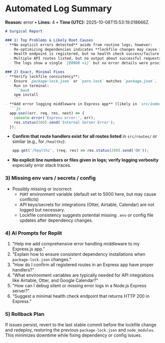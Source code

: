 # Automated Log Summary

**Reason:** error • **Lines:** 4 • **Time (UTC):** 2025-10-08T15:53:19.018666Z

<!-- fingerprint:96ddbd358d07 -->

```markdown
# Surgical Report

### 1) Top Problems & Likely Root Causes
- **No explicit errors detected** aside from routine logs; however:
  - Re-optimizing dependencies indicates **lockfile changes may cause instability** or missing modules.
  - Health endpoint is registered, but no health check success/failure log—**potential silent failures in /healthz or other routes**.
  - Multiple API routes listed, but no output about successful requests—possible **missing route handlers or environment variables**.
  - The logs show a single `[ERROR ×1]` but no error details were provided; **the root cause might be incomplete or truncated logs**.

### 2) Exact, Minimal Fixes
- **Verify lockfile consistency**: 
  - Ensure `package-lock.json` or `yarn.lock` matches `package.json`.
  - Run in terminal: 
    ```bash
    npm install
    ```
- **Add error logging middleware in Express app** (likely in `src/index.js` or `app.js` line ~50):
  ```js
  app.use((err, req, res, next) => {
    console.error('Express error:', err);
    res.status(500).send('Internal Server Error');
  });
  ```
- **Confirm that route handlers exist for all routes listed** in `src/routes/` or similar (e.g., for `/healthz`):
  ```js
  app.get('/healthz', (req, res) => res.status(200).send('OK'));
  ```
- **No explicit line numbers or files given in logs; verify logging verbosity** especially error stack traces.

### 3) Missing env vars / secrets / config
- Possibly missing or incorrect:
  - `PORT` environment variable (default set to 5000 here, but may cause conflicts)
  - API keys/secrets for integrations (Otter, Airtable, Calendar) are not logged but necessary.
  - Lockfile consistency suggests potential missing `.env` or config file updates after dependency changes.

### 4) AI Prompts for Replit
1. "Help me add comprehensive error handling middleware to my Express.js app."
2. "Explain how to ensure consistent dependency installations when `package-lock.json` changes."
3. "How do I confirm all registered routes in an Express app have proper handlers?"
4. "What environment variables are typically needed for API integrations like Airtable, Otter, and Google Calendar?"
5. "How can I debug silent or missing error logs in a Node.js Express server?"
6. "Suggest a minimal health check endpoint that returns HTTP 200 in Express."

### 5) Rollback Plan
If issues persist, revert to the last stable commit before the lockfile change and redeploy, restoring the previous `package-lock.json` and `node_modules`. This minimizes downtime while fixing dependency or config issues.
```

